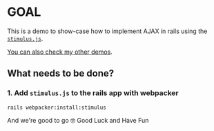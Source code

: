 # GOAL

This is a demo to show-case how to implement AJAX in rails  using the [`stimulus.js`](https://stimulusjs.org/).

[You can also check my other demos](https://github.com/andrerferrer/dedemos/blob/master/README.md#ded%C3%A9mos).

## What needs to be done?

### 1. Add `stimulus.js` to the rails app with webpacker
```
rails webpacker:install:stimulus
```


And we're good to go 🤓
Good Luck and Have Fun
